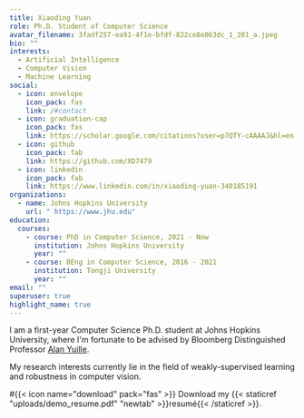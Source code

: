 ```yaml
---
title: Xiaoding Yuan
role: Ph.D. Student of Computer Science
avatar_filename: 3fadf257-ea91-4f1e-bfdf-822ce8e063dc_1_201_a.jpeg
bio: ""
interests:
  - Artificial Intelligence
  - Computer Vision
  - Machine Learning
social:
  - icon: envelope
    icon_pack: fas
    link: /#contact
  - icon: graduation-cap
    icon_pack: fas
    link: https://scholar.google.com/citations?user=p7QTY-cAAAAJ&hl=en
  - icon: github
    icon_pack: fab
    link: https://github.com/XD7479
  - icon: linkedin
    icon_pack: fab
    link: https://www.linkedin.com/in/xiaoding-yuan-340185191
organizations:
  - name: Johns Hopkins University
    url: " https://www.jhu.edu"
education:
  courses:
    - course: PhD in Computer Science, 2021 - Now
      institution: Johns Hopkins University
      year: ""
    - course: BEng in Computer Science, 2016 - 2021
      institution: Tongji University
      year: ""
email: ""
superuser: true
highlight_name: true
---
```

I am a first-year Computer Science Ph.D. student at Johns Hopkins University, where I'm fortunate to be advised by Bloomberg Distinguished Professor <a href="https://cogsci.jhu.edu/directory/alan-yuille">Alan Yuille</a>. 

My research interests currently lie in the field of weakly-supervised learning and robustness in computer vision. 

\#{{< icon name="download" pack="fas" >}} Download my {{< staticref "uploads/demo_resume.pdf" "newtab" >}}resumé{{< /staticref >}}.